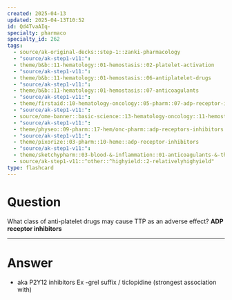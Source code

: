 ```yaml
---
created: 2025-04-13
updated: 2025-04-13T10:52
id: Qd4TvaAIq-
specialty: pharmaco
specialty_id: 262
tags:
  - source/ak-original-decks::step-1::zanki-pharmacology
  - "source/ak-step1-v11:": 
  - theme/b&b::11-hematology::01-hemostasis::02-platelet-activation
  - "source/ak-step1-v11:": 
  - theme/b&b::11-hematology::01-hemostasis::06-antiplatelet-drugs
  - "source/ak-step1-v11:": 
  - theme/b&b::11-hematology::01-hemostasis::07-anticoagulants
  - "source/ak-step1-v11:": 
  - theme/firstaid::10-hematology-oncology::05-pharm::07-adp-receptor-inhibitors
  - "source/ak-step1-v11:": 
  - source/ome-banner::basic-science::13-hematology-oncology::11-hemostasis
  - "source/ak-step1-v11:": 
  - theme/physeo::09-pharm::17-hem/onc-pharm::adp-receptors-inhibitors
  - "source/ak-step1-v11:": 
  - theme/pixorize::03-pharm::10-heme::adp-receptor-inhibitors
  - "source/ak-step1-v11:": 
  - theme/sketchypharm::03-blood-&-inflammation::01-anticoagulants-&-thrombolytics::03-antiplatelet-agents
  - source/ak-step1-v11::^other::^highyield::2-relativelyhighyield"
type: flashcard
---
```


# Question
What class of anti-platelet drugs may cause TTP as an adverse effect?   **ADP receptor inhibitors**

---

# Answer
- aka P2Y12 inhibitors  Ex -grel suffix /  ticlopidine (strongest association with)